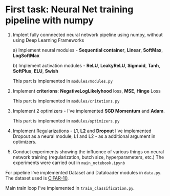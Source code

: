# First task: Neural Net training pipeline with numpy
1. Implent fully connnected neural network pipeline using numpy, without using Deep Learning Frameworks

    a) Implement neural modules - **Sequential container**, **Linear**, **SoftMax**, **LogSoftMax**
  
    b) Implement activation modules - **ReLU**, **LeakyReLU**, **Sigmoid**, **Tanh**, **SoftPlus**, **ELU**, **Swish**

    This part is implemented in `modules/modules.py`

2. Implement **criterions**: **NegativeLogLikelyhood** loss, **MSE**, **Hinge** Loss
    
    This part is implemented in `modules/critetions.py`

3. Implement 2 optimizers - I've implemented **SGD Momentum** and **Adam**.

    This part is implemented in `modules/optimizers.py`

4. Implement Regularizations - **L1**, **L2** and **Dropout**
I've implemented Dropout as a neural module, L1 and L2 - as a additional argument in optimizers.

5. Conduct experiments showing the influence of various things on neural network training (regularization, butch size, hyperparameters, etc.)
    The experiments were carried out in `main_notebook.ipynb`
    
For pipeline I've implemented Dataset and Dataloader modules in `data.py`. The dataset used is [CIFAR-10](https://www.cs.toronto.edu/~kriz/cifar.html).

Main train loop I've implemented in `train_classification.py`.

